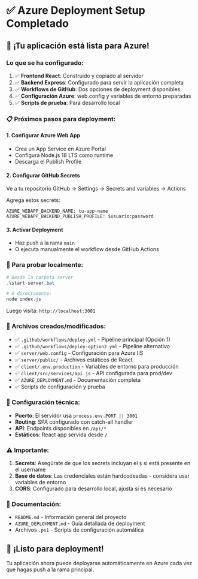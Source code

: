 # ✅ Azure Deployment Setup Completado

## 🎉 ¡Tu aplicación está lista para Azure!

### Lo que se ha configurado:

1. ✅ **Frontend React**: Construido y copiado al servidor
2. ✅ **Backend Express**: Configurado para servir la aplicación completa
3. ✅ **Workflows de GitHub**: Dos opciones de deployment disponibles
4. ✅ **Configuración Azure**: web.config y variables de entorno preparadas
5. ✅ **Scripts de prueba**: Para desarrollo local

### 📋 Próximos pasos para deployment:

#### 1. Configurar Azure Web App
- Crea un App Service en Azure Portal
- Configura Node.js 18 LTS como runtime
- Descarga el Publish Profile

#### 2. Configurar GitHub Secrets
Ve a tu repositorio GitHub → Settings → Secrets and variables → Actions

Agrega estos secrets:
```
AZURE_WEBAPP_BACKEND_NAME: tu-app-name
AZURE_WEBAPP_BACKEND_PUBLISH_PROFILE: $usuario:password
```

#### 3. Activar Deployment
- Haz push a la rama `main`
- O ejecuta manualmente el workflow desde GitHub Actions

### 🧪 Para probar localmente:

```powershell
# Desde la carpeta server
.\start-server.bat

# O directamente:
node index.js
```

Luego visita: `http://localhost:3001`

### 📁 Archivos creados/modificados:

- ✅ `.github/workflows/deploy.yml` - Pipeline principal (Opción 1)
- ✅ `.github/workflows/deploy-option2.yml` - Pipeline alternativo
- ✅ `server/web.config` - Configuración para Azure IIS
- ✅ `server/public/` - Archivos estáticos de React
- ✅ `client/.env.production` - Variables de entorno para producción
- ✅ `client/src/services/api.js` - API configurada para prod/dev
- ✅ `AZURE_DEPLOYMENT.md` - Documentación completa
- ✅ Scripts de configuración y prueba

### 🔧 Configuración técnica:

- **Puerto**: El servidor usa `process.env.PORT || 3001`
- **Routing**: SPA configurado con catch-all handler
- **API**: Endpoints disponibles en `/api/*`
- **Estáticos**: React app servida desde `/`

### ⚠️ Importante:

1. **Secrets**: Asegúrate de que los secrets incluyan el `$` si está presente en el username
2. **Base de datos**: Las credenciales están hardcodeadas - considera usar variables de entorno
3. **CORS**: Configurado para desarrollo local, ajusta si es necesario

### 📖 Documentación:

- `README.md` - Información general del proyecto
- `AZURE_DEPLOYMENT.md` - Guía detallada de deployment
- Archivos `.ps1` - Scripts de configuración automática

## 🚀 ¡Listo para deployment!

Tu aplicación ahora puede deployarse automáticamente en Azure cada vez que hagas push a la rama principal.
